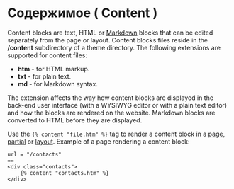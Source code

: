 # Содержимое ( Content )

Content blocks are text, HTML or [Markdown](http://daringfireball.net/projects/markdown/syntax) blocks that can be edited separately from the page or layout. Content blocks files reside in the **/content** subdirectory of a theme directory. The following extensions are supported for content files:

- **htm** - for HTML markup.
- **txt** - for plain text.
- **md** - for Markdown syntax.

The extension affects the way how content blocks are displayed in the back-end user interface (with a WYSIWYG editor or with a plain text editor) and how the blocks are rendered on the website. Markdown blocks are converted to HTML before they are displayed.

Use the `{% content "file.htm" %}` tag to render a content block in a [page](pages), [partial](partials) or [layout](layouts). Example of a page rendering a content block:

    url = "/contacts"
    ==
    <div class="contacts">
        {% content "contacts.htm" %}
    </div>
